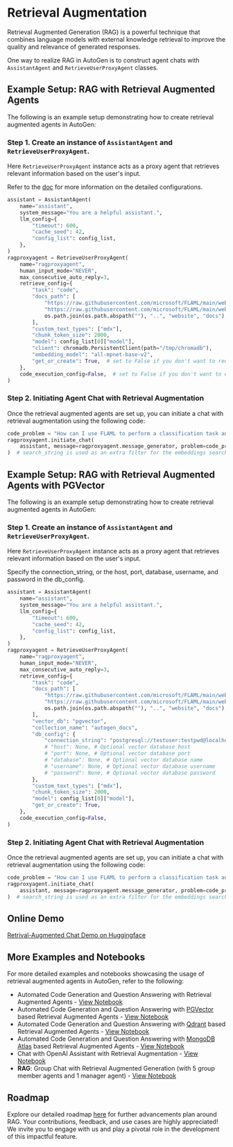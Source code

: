 # Retrieval Augmentation

Retrieval Augmented Generation (RAG) is a powerful technique that combines language models with external knowledge retrieval to improve the quality and relevance of generated responses.

One way to realize RAG in AutoGen is to construct agent chats with `AssistantAgent` and `RetrieveUserProxyAgent` classes.

## Example Setup: RAG with Retrieval Augmented Agents
The following is an example setup demonstrating how to create retrieval augmented agents in AutoGen:

### Step 1. Create an instance of `AssistantAgent` and `RetrieveUserProxyAgent`.

Here `RetrieveUserProxyAgent` instance acts as a proxy agent that retrieves relevant information based on the user's input.

Refer to the [doc](https://autogen-ai.github.io/autogen/docs/reference/agentchat/contrib/retrieve_user_proxy_agent)
for more information on the detailed configurations.

```python
assistant = AssistantAgent(
    name="assistant",
    system_message="You are a helpful assistant.",
    llm_config={
        "timeout": 600,
        "cache_seed": 42,
        "config_list": config_list,
    },
)
ragproxyagent = RetrieveUserProxyAgent(
    name="ragproxyagent",
    human_input_mode="NEVER",
    max_consecutive_auto_reply=3,
    retrieve_config={
        "task": "code",
        "docs_path": [
            "https://raw.githubusercontent.com/microsoft/FLAML/main/website/docs/Examples/Integrate%20-%20Spark.md",
            "https://raw.githubusercontent.com/microsoft/FLAML/main/website/docs/Research.md",
            os.path.join(os.path.abspath(""), "..", "website", "docs"),
        ],
        "custom_text_types": ["mdx"],
        "chunk_token_size": 2000,
        "model": config_list[0]["model"],
        "client": chromadb.PersistentClient(path="/tmp/chromadb"),
        "embedding_model": "all-mpnet-base-v2",
        "get_or_create": True,  # set to False if you don't want to reuse an existing collection, but you'll need to remove the collection manually
    },
    code_execution_config=False,  # set to False if you don't want to execute the code
)
```

### Step 2. Initiating Agent Chat with Retrieval Augmentation

Once the retrieval augmented agents are set up, you can initiate a chat with retrieval augmentation using the following code:

```python
code_problem = "How can I use FLAML to perform a classification task and use spark to do parallel training. Train 30 seconds and force cancel jobs if time limit is reached."
ragproxyagent.initiate_chat(
    assistant, message=ragproxyagent.message_generator, problem=code_problem, search_string="spark"
)  # search_string is used as an extra filter for the embeddings search, in this case, we only want to search documents that contain "spark".
```

## Example Setup: RAG with Retrieval Augmented Agents with PGVector
The following is an example setup demonstrating how to create retrieval augmented agents in AutoGen:

### Step 1. Create an instance of `AssistantAgent` and `RetrieveUserProxyAgent`.

Here `RetrieveUserProxyAgent` instance acts as a proxy agent that retrieves relevant information based on the user's input.

Specify the connection_string, or the host, port, database, username, and password in the db_config.

```python
assistant = AssistantAgent(
    name="assistant",
    system_message="You are a helpful assistant.",
    llm_config={
        "timeout": 600,
        "cache_seed": 42,
        "config_list": config_list,
    },
)
ragproxyagent = RetrieveUserProxyAgent(
    name="ragproxyagent",
    human_input_mode="NEVER",
    max_consecutive_auto_reply=3,
    retrieve_config={
        "task": "code",
        "docs_path": [
            "https://raw.githubusercontent.com/microsoft/FLAML/main/website/docs/Examples/Integrate%20-%20Spark.md",
            "https://raw.githubusercontent.com/microsoft/FLAML/main/website/docs/Research.md",
            os.path.join(os.path.abspath(""), "..", "website", "docs"),
        ],
        "vector_db": "pgvector",
        "collection_name": "autogen_docs",
        "db_config": {
            "connection_string": "postgresql://testuser:testpwd@localhost:5432/vectordb", # Optional - connect to an external vector database
            # "host": None, # Optional vector database host
            # "port": None, # Optional vector database port
            # "database": None, # Optional vector database name
            # "username": None, # Optional vector database username
            # "password": None, # Optional vector database password
        },
        "custom_text_types": ["mdx"],
        "chunk_token_size": 2000,
        "model": config_list[0]["model"],
        "get_or_create": True,
    },
    code_execution_config=False,
)
```

### Step 2. Initiating Agent Chat with Retrieval Augmentation

Once the retrieval augmented agents are set up, you can initiate a chat with retrieval augmentation using the following code:

```python
code_problem = "How can I use FLAML to perform a classification task and use spark to do parallel training. Train 30 seconds and force cancel jobs if time limit is reached."
ragproxyagent.initiate_chat(
    assistant, message=ragproxyagent.message_generator, problem=code_problem, search_string="spark"
)  # search_string is used as an extra filter for the embeddings search, in this case, we only want to search documents that contain "spark".
```

## Online Demo
[Retrival-Augmented Chat Demo on Huggingface](https://huggingface.co/spaces/thinkall/autogen-demos)

## More Examples and Notebooks
For more detailed examples and notebooks showcasing the usage of retrieval augmented agents in AutoGen, refer to the following:
- Automated Code Generation and Question Answering with Retrieval Augmented Agents - [View Notebook](/docs/notebooks/agentchat_RetrieveChat)
- Automated Code Generation and Question Answering with [PGVector](https://github.com/pgvector/pgvector) based Retrieval Augmented Agents - [View Notebook](https://github.com/microsoft/autogen/blob/main/notebook/agentchat_RetrieveChat_pgvector.ipynb)
- Automated Code Generation and Question Answering with [Qdrant](https://qdrant.tech/) based Retrieval Augmented Agents - [View Notebook](https://github.com/microsoft/autogen/blob/main/notebook/agentchat_RetrieveChat_qdrant.ipynb)
- Automated Code Generation and Question Answering with [MongoDB Atlas](https://www.mongodb.com/) based Retrieval Augmented Agents - [View Notebook](https://github.com/microsoft/autogen/blob/main/notebook/agentchat_RetrieveChat_mongodb.ipynb)
- Chat with OpenAI Assistant with Retrieval Augmentation - [View Notebook](https://github.com/microsoft/autogen/blob/main/notebook/agentchat_oai_assistant_retrieval.ipynb)
- **RAG**: Group Chat with Retrieval Augmented Generation (with 5 group member agents and 1 manager agent) - [View Notebook](/docs/notebooks/agentchat_groupchat_RAG)

## Roadmap

Explore our detailed roadmap [here](https://github.com/microsoft/autogen/issues/1657) for further advancements plan around RAG. Your contributions, feedback, and use cases are highly appreciated! We invite you to engage with us and play a pivotal role in the development of this impactful feature.
